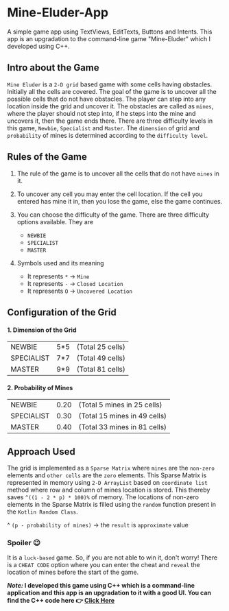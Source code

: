 # Mine-Eluder-App
A simple game app using TextViews, EditTexts, Buttons and Intents. This app is an upgradation to the command-line game "Mine-Eluder" which I developed using C++.

## Intro about the Game
`Mine Eluder` is a `2-D grid` based game with some cells having obstacles. Initially all the cells are covered. 
The goal of the game is to uncover all the possible cells that do not have obstacles. 
The player can step into any location inside the grid and uncover it. 
The obstacles are called as `mines`, where the player should not step into, if he steps into the mine and uncovers it, then the game ends there. 
There are three difficulty levels in this game, `Newbie`, `Specialist` and `Master`. 
The `dimension` of grid and `probability` of mines is determined according to the `difficulty level`.  
  
## Rules of the Game
1. The rule of the game is to uncover all the cells that do not have `mines` in it.
2. To uncover any cell you may enter the cell location. If the cell you entered has mine it in, then you lose the game, else the game continues.
3. You can choose the difficulty of the game. There are three difficulty options available. They are
   
      - `NEWBIE`
      - `SPECIALIST`
      - `MASTER`
      
4. Symbols used and its meaning 

      - It represents `*` -> `Mine`
      - It represents `-` -> `Closed Location`
      - It represents `O` -> `Uncovered Location`
      
## Configuration of the Grid
#### 1. Dimension of the Grid
<table>
  <tr>
    <td> NEWBIE </td> 
    <td> 5*5 </td> 
    <td> (Total 25 cells) </td>
  </tr>
  <tr>
    <td> SPECIALIST </td> 
    <td> 7*7 </td> 
    <td> (Total 49 cells) </td>
  </tr>
  <tr>
    <td> MASTER </td> 
    <td> 9*9 </td> 
    <td> (Total 81 cells) </td>
  </tr>
</table>

#### 2. Probability of Mines
<table>
  <tr>
    <td> NEWBIE </td> 
    <td> 0.20 </td> 
    <td> (Total 5 mines in 25 cells) </td>
  </tr>
  <tr>
    <td> SPECIALIST </td> 
    <td> 0.30 </td> 
    <td> (Total 15 mines in 49 cells) </td>
  </tr>
  <tr>
    <td> MASTER </td> 
    <td> 0.40 </td> 
    <td> (Total 33 mines in 81 cells) </td>
  </tr>
</table>

## Approach Used
The grid is implemented as a `Sparse Matrix` where `mines` are the `non-zero` elements and `other cells` are the `zero` elements. This Sparse Matrix is represented in memory using `2-D ArrayList` based on `coordinate list` method where row and column of mines location is stored. This thereby saves `^((1 - 2 * p) * 100)%` of memory. The locations of non-zero elements in the Sparse Matrix is filled using the `random` function present in the `Kotlin Random Class`.

^ `(p - probability of mines)` -> the `result` is `approximate` value

### Spoiler :wink:
It is a `luck-based` game. So, if you are not able to win it, don't worry! There is a `CHEAT CODE` option where you can enter the cheat and `reveal` the location of mines before the start of the game.

**_Note:_ I developed this game using C++ which is a command-line application and this app is an upgradation to it with a good UI. You can find the C++ code here :point_right: [Click Here](https://github.com/kiruba-r11/Mine-Eluder)**

